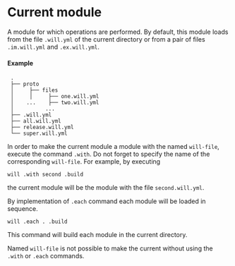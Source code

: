 # Current module

A module for which operations are performed. By default, this module loads from the file <code>.will.yml</code> of the current directory or from a pair of files <code>.im.will.yml</code> and <code>.ex.will.yml</code>.

#### Example   

```
 .
 ├── proto
 │     ├── files
 │     │     ├── one.will.yml
 │    ...    ├── two.will.yml
 │          ...
 ├── .will.yml  
 ├── all.will.yml
 ├── release.will.yml
 └── super.will.yml

 ```

In order to make the current module a module with the named `will-file`, execute the command `.with`.  Do not forget to specify the name of the corresponding `will-file`. For example, by executing

```
will .with second .build

```

the current module will be the module with the file `second.will.yml`.  

By implementation of `.each` command each module will be loaded in sequence. 

```
will .each . .build
```

This command will build each module in the current directory.

Named `will-file` is not possible to make the current without using the `.with` or `.each` commands.
